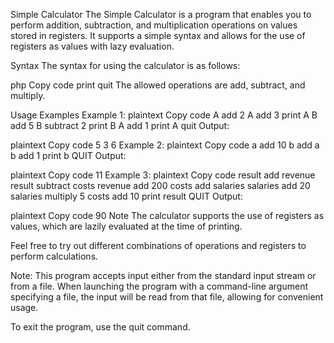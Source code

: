 Simple Calculator
The Simple Calculator is a program that enables you to perform addition, subtraction, and multiplication operations on values stored in registers. It supports a simple syntax and allows for the use of registers as values with lazy evaluation.

Syntax
The syntax for using the calculator is as follows:

php
Copy code
<register> <operation> <value>
print <register>
quit
The allowed operations are add, subtract, and multiply.

Usage Examples
Example 1:
plaintext
Copy code
A add 2
A add 3
print A
B add 5
B subtract 2
print B
A add 1
print A
quit
Output:

plaintext
Copy code
5
3
6
Example 2:
plaintext
Copy code
a add 10
b add a
b add 1
print b
QUIT
Output:

plaintext
Copy code
11
Example 3:
plaintext
Copy code
result add revenue
result subtract costs
revenue add 200
costs add salaries
salaries add 20
salaries multiply 5
costs add 10
print result
QUIT
Output:

plaintext
Copy code
90
Note
The calculator supports the use of registers as values, which are lazily evaluated at the time of printing.

Feel free to try out different combinations of operations and registers to perform calculations.

Note: This program accepts input either from the standard input stream or from a file. When launching the program with a command-line argument specifying a file, the input will be read from that file, allowing for convenient usage.

To exit the program, use the quit command.
